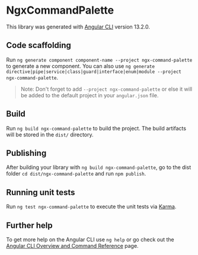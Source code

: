 # NgxCommandPalette

This library was generated with [Angular CLI](https://github.com/angular/angular-cli) version 13.2.0.

## Code scaffolding

Run `ng generate component component-name --project ngx-command-palette` to generate a new component. You can also
use `ng generate directive|pipe|service|class|guard|interface|enum|module --project ngx-command-palette`.
> Note: Don't forget to add `--project ngx-command-palette` or else it will be added to the default project in your `angular.json` file.

## Build

Run `ng build ngx-command-palette` to build the project. The build artifacts will be stored in the `dist/` directory.

## Publishing

After building your library with `ng build ngx-command-palette`, go to the dist folder `cd dist/ngx-command-palette` and
run `npm publish`.

## Running unit tests

Run `ng test ngx-command-palette` to execute the unit tests via [Karma](https://karma-runner.github.io).

## Further help

To get more help on the Angular CLI use `ng help` or go check out
the [Angular CLI Overview and Command Reference](https://angular.io/cli) page.
